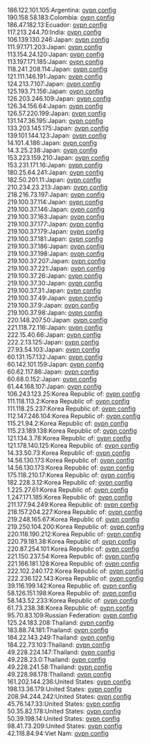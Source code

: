 186.122.101.105:Argentina: [ovpn config](vpn/186_122_101_105.ovpn)  
190.158.58.183:Colombia: [ovpn config](vpn/190_158_58_183.ovpn)  
186.47.182.13:Ecuador: [ovpn config](vpn/186_47_182_13.ovpn)  
117.213.244.70:India: [ovpn config](vpn/117_213_244_70.ovpn)  
106.139.130.246:Japan: [ovpn config](vpn/106_139_130_246.ovpn)  
111.97.171.203:Japan: [ovpn config](vpn/111_97_171_203.ovpn)  
113.154.24.120:Japan: [ovpn config](vpn/113_154_24_120.ovpn)  
113.197.171.185:Japan: [ovpn config](vpn/113_197_171_185.ovpn)  
118.241.208.114:Japan: [ovpn config](vpn/118_241_208_114.ovpn)  
121.111.146.191:Japan: [ovpn config](vpn/121_111_146_191.ovpn)  
124.213.7.107:Japan: [ovpn config](vpn/124_213_7_107.ovpn)  
125.193.71.156:Japan: [ovpn config](vpn/125_193_71_156.ovpn)  
126.203.246.109:Japan: [ovpn config](vpn/126_203_246_109.ovpn)  
126.34.156.64:Japan: [ovpn config](vpn/126_34_156_64.ovpn)  
126.57.220.199:Japan: [ovpn config](vpn/126_57_220_199.ovpn)  
131.147.36.195:Japan: [ovpn config](vpn/131_147_36_195.ovpn)  
133.203.145.175:Japan: [ovpn config](vpn/133_203_145_175.ovpn)  
139.101.144.123:Japan: [ovpn config](vpn/139_101_144_123.ovpn)  
14.101.4.186:Japan: [ovpn config](vpn/14_101_4_186.ovpn)  
14.3.25.238:Japan: [ovpn config](vpn/14_3_25_238.ovpn)  
153.223.159.210:Japan: [ovpn config](vpn/153_223_159_210.ovpn)  
153.231.171.16:Japan: [ovpn config](vpn/153_231_171_16.ovpn)  
180.25.64.241:Japan: [ovpn config](vpn/180_25_64_241.ovpn)  
182.50.201.11:Japan: [ovpn config](vpn/182_50_201_11.ovpn)  
210.234.23.213:Japan: [ovpn config](vpn/210_234_23_213.ovpn)  
218.216.73.197:Japan: [ovpn config](vpn/218_216_73_197.ovpn)  
219.100.37.114:Japan: [ovpn config](vpn/219_100_37_114.ovpn)  
219.100.37.146:Japan: [ovpn config](vpn/219_100_37_146.ovpn)  
219.100.37.163:Japan: [ovpn config](vpn/219_100_37_163.ovpn)  
219.100.37.177:Japan: [ovpn config](vpn/219_100_37_177.ovpn)  
219.100.37.179:Japan: [ovpn config](vpn/219_100_37_179.ovpn)  
219.100.37.181:Japan: [ovpn config](vpn/219_100_37_181.ovpn)  
219.100.37.186:Japan: [ovpn config](vpn/219_100_37_186.ovpn)  
219.100.37.198:Japan: [ovpn config](vpn/219_100_37_198.ovpn)  
219.100.37.207:Japan: [ovpn config](vpn/219_100_37_207.ovpn)  
219.100.37.221:Japan: [ovpn config](vpn/219_100_37_221.ovpn)  
219.100.37.26:Japan: [ovpn config](vpn/219_100_37_26.ovpn)  
219.100.37.30:Japan: [ovpn config](vpn/219_100_37_30.ovpn)  
219.100.37.31:Japan: [ovpn config](vpn/219_100_37_31.ovpn)  
219.100.37.49:Japan: [ovpn config](vpn/219_100_37_49.ovpn)  
219.100.37.9:Japan: [ovpn config](vpn/219_100_37_9.ovpn)  
219.100.37.98:Japan: [ovpn config](vpn/219_100_37_98.ovpn)  
220.148.207.50:Japan: [ovpn config](vpn/220_148_207_50.ovpn)  
221.118.72.116:Japan: [ovpn config](vpn/221_118_72_116.ovpn)  
222.15.40.66:Japan: [ovpn config](vpn/222_15_40_66.ovpn)  
222.2.13.125:Japan: [ovpn config](vpn/222_2_13_125.ovpn)  
27.93.54.103:Japan: [ovpn config](vpn/27_93_54_103.ovpn)  
60.131.157.132:Japan: [ovpn config](vpn/60_131_157_132.ovpn)  
60.142.101.159:Japan: [ovpn config](vpn/60_142_101_159.ovpn)  
60.62.117.86:Japan: [ovpn config](vpn/60_62_117_86.ovpn)  
60.68.0.152:Japan: [ovpn config](vpn/60_68_0_152.ovpn)  
61.44.168.107:Japan: [ovpn config](vpn/61_44_168_107.ovpn)  
106.243.123.25:Korea Republic of: [ovpn config](vpn/106_243_123_25.ovpn)  
111.118.113.2:Korea Republic of: [ovpn config](vpn/111_118_113_2.ovpn)  
111.118.25.237:Korea Republic of: [ovpn config](vpn/111_118_25_237.ovpn)  
112.147.246.104:Korea Republic of: [ovpn config](vpn/112_147_246_104.ovpn)  
115.21.94.2:Korea Republic of: [ovpn config](vpn/115_21_94_2.ovpn)  
115.23.189.138:Korea Republic of: [ovpn config](vpn/115_23_189_138.ovpn)  
121.134.3.78:Korea Republic of: [ovpn config](vpn/121_134_3_78.ovpn)  
121.178.140.125:Korea Republic of: [ovpn config](vpn/121_178_140_125.ovpn)  
14.33.50.73:Korea Republic of: [ovpn config](vpn/14_33_50_73.ovpn)  
14.56.130.173:Korea Republic of: [ovpn config](vpn/14_56_130_173.ovpn)  
14.56.130.173:Korea Republic of: [ovpn config](vpn/14_56_130_173.ovpn)  
175.118.210.17:Korea Republic of: [ovpn config](vpn/175_118_210_17.ovpn)  
182.228.3.12:Korea Republic of: [ovpn config](vpn/182_228_3_12.ovpn)  
1.225.27.61:Korea Republic of: [ovpn config](vpn/1_225_27_61.ovpn)  
1.247.171.185:Korea Republic of: [ovpn config](vpn/1_247_171_185.ovpn)  
211.177.94.249:Korea Republic of: [ovpn config](vpn/211_177_94_249.ovpn)  
218.157.204.227:Korea Republic of: [ovpn config](vpn/218_157_204_227.ovpn)  
219.248.165.67:Korea Republic of: [ovpn config](vpn/219_248_165_67.ovpn)  
219.250.104.200:Korea Republic of: [ovpn config](vpn/219_250_104_200.ovpn)  
220.118.190.212:Korea Republic of: [ovpn config](vpn/220_118_190_212.ovpn)  
220.79.181.38:Korea Republic of: [ovpn config](vpn/220_79_181_38.ovpn)  
220.87.254.101:Korea Republic of: [ovpn config](vpn/220_87_254_101.ovpn)  
221.150.237.54:Korea Republic of: [ovpn config](vpn/221_150_237_54.ovpn)  
221.166.181.128:Korea Republic of: [ovpn config](vpn/221_166_181_128.ovpn)  
222.102.240.172:Korea Republic of: [ovpn config](vpn/222_102_240_172.ovpn)  
222.236.122.143:Korea Republic of: [ovpn config](vpn/222_236_122_143.ovpn)  
39.116.199.142:Korea Republic of: [ovpn config](vpn/39_116_199_142.ovpn)  
58.126.151.198:Korea Republic of: [ovpn config](vpn/58_126_151_198.ovpn)  
58.143.52.233:Korea Republic of: [ovpn config](vpn/58_143_52_233.ovpn)  
61.73.238.38:Korea Republic of: [ovpn config](vpn/61_73_238_38.ovpn)  
95.70.83.109:Russian Federation: [ovpn config](vpn/95_70_83_109.ovpn)  
125.24.183.208:Thailand: [ovpn config](vpn/125_24_183_208.ovpn)  
183.88.74.181:Thailand: [ovpn config](vpn/183_88_74_181.ovpn)  
184.22.143.249:Thailand: [ovpn config](vpn/184_22_143_249.ovpn)  
184.22.73.103:Thailand: [ovpn config](vpn/184_22_73_103.ovpn)  
49.228.224.147:Thailand: [ovpn config](vpn/49_228_224_147.ovpn)  
49.228.23.0:Thailand: [ovpn config](vpn/49_228_23_0.ovpn)  
49.228.241.58:Thailand: [ovpn config](vpn/49_228_241_58.ovpn)  
49.228.98.178:Thailand: [ovpn config](vpn/49_228_98_178.ovpn)  
161.202.144.236:United States: [ovpn config](vpn/161_202_144_236.ovpn)  
198.13.36.179:United States: [ovpn config](vpn/198_13_36_179.ovpn)  
208.94.244.242:United States: [ovpn config](vpn/208_94_244_242.ovpn)  
45.76.147.33:United States: [ovpn config](vpn/45_76_147_33.ovpn)  
50.35.82.178:United States: [ovpn config](vpn/50_35_82_178.ovpn)  
50.39.198.14:United States: [ovpn config](vpn/50_39_198_14.ovpn)  
98.41.73.209:United States: [ovpn config](vpn/98_41_73_209.ovpn)  
42.118.84.94:Viet Nam: [ovpn config](vpn/42_118_84_94.ovpn)  
